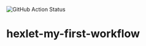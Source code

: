 ![GitHub Action Status](https://github.com/Alexey-Shepelev/hexlet-my-first-workflow/actions/workflows/hello-world.yml/badge.svg)

# hexlet-my-first-workflow
